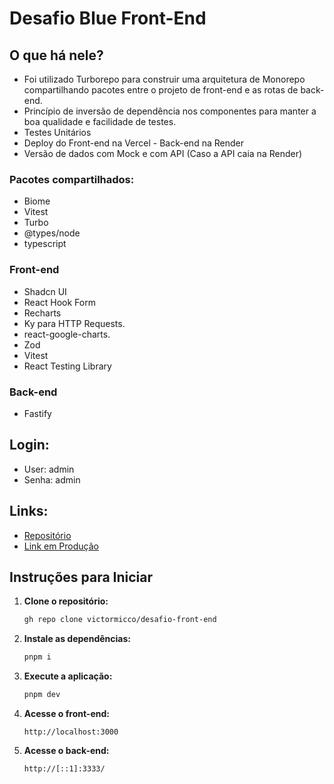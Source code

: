 # Desafio Blue Front-End
## O que há nele?
- Foi utilizado Turborepo para construir uma arquitetura de Monorepo compartilhando pacotes entre o projeto de front-end e as rotas de back-end.
- Princípio de inversão de dependência nos componentes para manter a boa qualidade e facilidade de testes.
- Testes Unitários
- Deploy do Front-end na Vercel - Back-end na Render
- Versão de dados com Mock e com API (Caso a API caia na Render)

### Pacotes compartilhados:
- Biome
- Vitest
- Turbo
- @types/node
- typescript
  
### Front-end
- Shadcn UI
- React Hook Form
- Recharts
- Ky para HTTP Requests.
- react-google-charts.
- Zod
- Vitest
- React Testing Library
  
### Back-end
- Fastify
  
##  Login:
-  User: admin
-  Senha: admin

##  **Links:**  
-  [Repositório](https://github.com/victormicco/desafio-front-end)
-  [Link em Produção](https://desafio-front-end-phi.vercel.app/)


##  Instruções para Iniciar

1. **Clone o repositório:**
   ```bash
   gh repo clone victormicco/desafio-front-end
   ```

2. **Instale as dependências:**
   ```bash
   pnpm i
   ```

3. **Execute a aplicação:**
   ```bash
   pnpm dev
   ```

4. **Acesse o front-end:**
   ```
   http://localhost:3000
   ```

5. **Acesse o back-end:**
   ```
   http://[::1]:3333/
   ```

